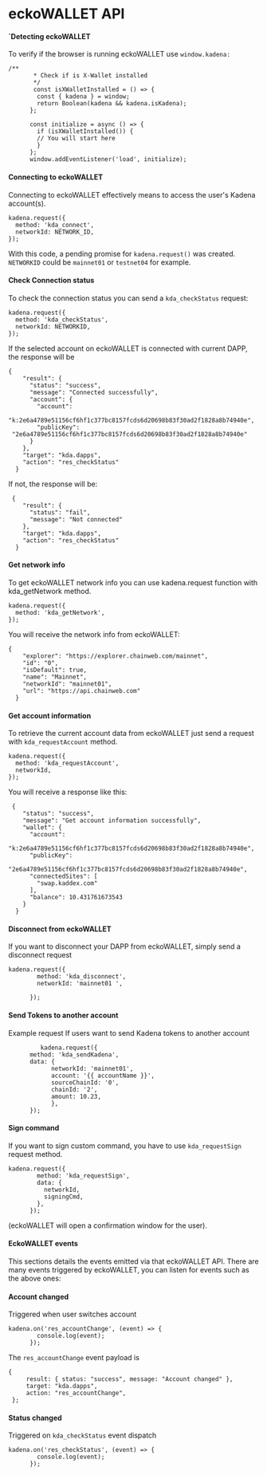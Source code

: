 # eckoWALLET API

#### \`Detecting eckoWALLET

To verify if the browser is running eckoWALLET use `window.kadena:`

```
/**
       * Check if is X-Wallet installed
       */
       const isXWalletInstalled = () => {
        const { kadena } = window;
        return Boolean(kadena && kadena.isKadena);
      };
 
      const initialize = async () => {
        if (isXWalletInstalled()) {
        // You will start here
        }
      };
      window.addEventListener('load', initialize);
```

#### Connecting to eckoWALLET

Connecting to eckoWALLET effectively means to access the user's Kadena account(s).

```
kadena.request({
  method: 'kda_connect',
  networkId: NETWORK_ID,
});
```

With this code, a pending promise for `kadena.request()` was created. `NETWORKID` could be `mainnet01` or `testnet04` for example.

#### Check Connection status

To check the connection status you can send a `kda_checkStatus` request:

```
kadena.request({
  method: 'kda_checkStatus',
  networkId: NETWORKID,
});
```

If the selected account on eckoWALLET is connected with current DAPP, the response will be

```
{
    "result": {
      "status": "success",
      "message": "Connected successfully",
      "account": {
        "account":
       "k:2e6a4789e51156cf6hf1c377bc8157fcds6d20698b83f30ad2f1828a8b74940e",
        "publicKey":
 "2e6a4789e51156cf6hf1c377bc8157fcds6d20698b83f30ad2f1828a8b74940e"
      }
    },
    "target": "kda.dapps",
    "action": "res_checkStatus"
  }
```

If not, the response will be:

```
 {
    "result": {
      "status": "fail",
      "message": "Not connected"
    },
    "target": "kda.dapps",
    "action": "res_checkStatus"
  }

```

#### Get network info

To get eckoWALLET network info you can use kadena.request function with kda\_getNetwork method.

```
kadena.request({
  method: 'kda_getNetwork',
});
```

You will receive the network info from eckoWALLET:

```
{
    "explorer": "https://explorer.chainweb.com/mainnet",
    "id": "0",
    "isDefault": true,
    "name": "Mainnet",
    "networkId": "mainnet01",
    "url": "https://api.chainweb.com"
  }

```

#### Get account information

&#x20;To retrieve the current account data from eckoWALLET just send a request with `kda_requestAccount` method.

```
kadena.request({
  method: 'kda_requestAccount',
  networkId,
});
```

You will receive a response like this:

```
 {
    "status": "success",
    "message": "Get account information successfully",
    "wallet": {
      "account": 
        "k:2e6a4789e51156cf6hf1c377bc8157fcds6d20698b83f30ad2f1828a8b74940e",
      "publicKey": 
         "2e6a4789e51156cf6hf1c377bc8157fcds6d20698b83f30ad2f1828a8b74940e",
      "connectedSites": [
        "swap.kaddex.com"
      ],
      "balance": 10.431761673543
    }
  }
```

#### Disconnect from eckoWALLET

If you want to disconnect your DAPP from eckoWALLET, simply send a disconnect request

```
kadena.request({
        method: 'kda_disconnect',
        networkId: 'mainnet01 ',
 
      });

```

#### Send Tokens to another account

Example request If users want to send Kadena tokens to another account&#x20;

```
         kadena.request({
      method: 'kda_sendKadena',
      data: {
            networkId: 'mainnet01',
            account: '{{ accountName }}',
            sourceChainId: '0',
            chainId: '2',
            amount: 10.23,
            },
      });
```

#### Sign command

If you want to sign custom command, you have to use `kda_requestSign` request method.

```
kadena.request({
        method: 'kda_requestSign',
        data: {
          networkId,
          signingCmd,
        },
      });

```

(eckoWALLET will open a confirmation window for the user).

#### EckoWALLET events&#x20;

This sections details the events emitted via that eckoWALLET API. There are many events triggered by eckoWALLET, you can listen for events such as the above ones:

#### Account changed&#x20;

Triggered when user switches account

```
kadena.on('res_accountChange', (event) => {
        console.log(event);
      });

```

The `res_accountChange` event payload is

```
{
     result: { status: "success", message: "Account changed" },
     target: "kda.dapps",
     action: "res_accountChange",
 };

```

#### Status changed&#x20;

Triggered on `kda_checkStatus` event dispatch

```
kadena.on('res_checkStatus', (event) => {
        console.log(event);
      });

```